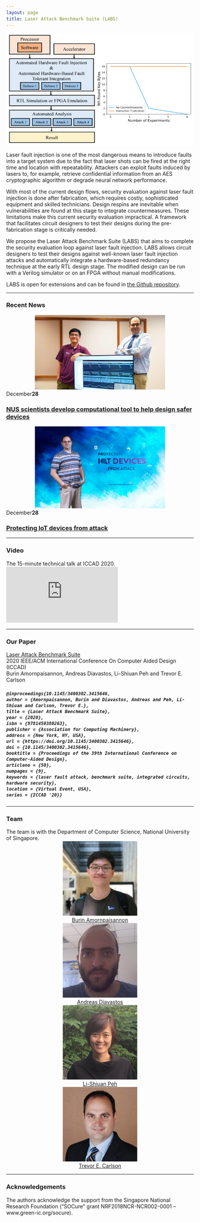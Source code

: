 ```yaml
---
layout: page
title: Laser Attack Benchmark Suite (LABS)
---
```

<center><img src="/images/overview.jpg" width="500" height="300"></center>

Laser fault injection is one of the most dangerous means to introduce faults into a target system due to the fact that laser shots can be fired at the right time and location with repeatability. Attackers can exploit faults induced by lasers to, for example, retrieve confidential information from an AES cryptographic algorithm or degrade neural network performance.

With most of the current design flows, security evaluation against laser fault injection is done after fabrication, which requires costly, sophisticated equipment and skilled technicians. Design respins are inevitable when vulnerabilities are found at this stage to integrate countermeasures. These limitations make this current security evaluation impractical. A framework that facilitates circuit designers to test their designs during the pre-fabrication stage is critically needed.

We propose the Laser Attack Benchmark Suite (LABS) that aims to complete the security evaluation loop against laser fault injection. LABS allows circuit designers to test their designs against well-known laser fault injection attacks and automatically integrate a hardware-based redundancy technique at the early RTL design stage. The modified design can be run with a Verilog simulator or on an FPGA without manual modifications. 

LABS is open for extensions and can be found in <a href="https://github.com/nus-labs/labs">the Github repository</a>.

<hr>
  <div class="container">
    <h3><b>Recent News</b></h3>
        <div class="inner">
          <div class="fauxcrop">
            <center><img alt="News Entry" src="/images/nus_news.jpg" width="350" height="200"></center>
          </div>
          <div class="ct-blog-content">
            <div class="ct-blog-date">
              <span>December</span><strong>28</strong>
            </div>
            <h3 class="ct-blog-header">
              <a href="https://news.nus.edu.sg/nus-scientists-develop-computational-tool-to-help-design-safer-devices/">NUS scientists develop computational tool to help design safer devices</a>
            </h3>
        </div>
        <div class="inner">
          <div class="fauxcrop">
            <center><img alt="News Entry" src="/images/nus_computing_news.jpg" width="350" height="220"></center>
          </div>
          <div class="ct-blog-content">
            <div class="ct-blog-date">
              <span>December</span><strong>28</strong>
            </div>
            <h3 class="ct-blog-header">
              <a href="https://www.comp.nus.edu.sg/news/features/2020-trevor-iot-attacks/">Protecting IoT devices from attack</a>
            </h3>
          </div>
  </div>

<hr>
<h3><b>Video</b></h3>
The 15-minute technical talk at ICCAD 2020. 
<div class="video-container">
  <iframe src="https://www.youtube.com/embed/pXdiQUBTQw8" frameborder="0" allow="accelerometer; autoplay; encrypted-media; gyroscope; picture-in-picture" allowfullscreen></iframe>
</div>

<hr>
<h3><b>Our Paper</b></h3>
<a href="https://www.comp.nus.edu.sg/~tcarlson/pdfs/amornpaisannon2020labs.pdf">Laser Attack Benchmark Suite</a>
<br>
2020 IEEE/ACM International Conference On Computer Aided Design (ICCAD)
<br>
Burin Amornpaisannon, Andreas Diavastos, Li-Shiuan Peh and Trevor E. Carlson
<div class="scrollmenu">
<h5><pre><code>@inproceedings{10.1145/3400302.3415646,
author = {Amornpaisannon, Burin and Diavastos, Andreas and Peh, Li-Shiuan and Carlson, Trevor E.},
title = {Laser Attack Benchmark Suite},
year = {2020},
isbn = {9781450380263},
publisher = {Association for Computing Machinery},
address = {New York, NY, USA},
url = {https://doi.org/10.1145/3400302.3415646},
doi = {10.1145/3400302.3415646},
booktitle = {Proceedings of the 39th International Conference on Computer-Aided Design},
articleno = {50},
numpages = {9},
keywords = {laser fault attack, benchmark suite, integrated circuits, hardware security},
location = {Virtual Event, USA},
series = {ICCAD '20}}</code></pre></h5>
</div>

<hr>
<h3>Team</h3>
The team is with the Department of Computer Science, National University of Singapore.

<div class="row">
  <div class="column">
    <center>
      <img src="/images/amornpaisannon2.jpg" width="200" height="200">
      <br>
      <a href="https://bamornpa.github.io/"> Burin Amornpaisannon </a>
    </center>
  </div>
  <div class="column">
    <center>
      <img src="/images/diavastos.jpg" width="200" height="200">
      <br>
      <a href="https://www.linkedin.com/in/diavastos/"> Andreas Diavastos </a>
    </center>
  </div>
</div>

<div class="row">
  <div class="column">
    <center>
      <img src="/images/peh2.jpg" width="200" height="200">
      <br>
      <a href="https://www.comp.nus.edu.sg/~peh/"> Li-Shiuan Peh </a>
    </center>
  </div>
  <div class="column">
    <center>
      <img src="/images/carlson.jpg" width="200" height="200">
      <br>
      <a href="https://www.comp.nus.edu.sg/~tcarlson/"> Trevor E. Carlson </a>
    </center>
  </div>
</div>

<hr>
<h3>Acknowledgements</h3>
The authors acknowledge the support from the Singapore National Research Foundation (“SOCure” grant NRF2018NCR-NCR002-0001 – www.green-ic.org/socure).

<link href="https://maxcdn.bootstrapcdn.com/bootstrap/3.3.7/css/bootstrap.min.css" rel="stylesheet">
<script src="https://ajax.googleapis.com/ajax/libs/jquery/3.1.1/jquery.min.js"></script>
<script src="https://maxcdn.bootstrapcdn.com/bootstrap/3.3.7/js/bootstrap.min.js"></script>

